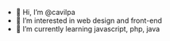 - 👋 Hi, I’m @cavilpa
- 👀 I’m interested in web design and front-end
- 🌱 I’m currently learning javascript, php, java

<!---
cavilpa/cavilpa is a ✨ special ✨ repository because its `README.md` (this file) appears on your GitHub profile.
You can click the Preview link to take a look at your changes.
--->
